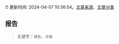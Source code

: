 :alarm_clock: 更新时间: 2024-04-07 10:36:54。[文章来源](/README.md)、[文章分类](/TAGS.md)

## 报告


> 关键字：`报告`、`月报`



